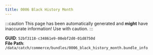 ```yaml
---
title: 0006 Black History Month
---
```


:::caution
This page has been automatically generated and **might** have inaccurate information!
Use with caution.
:::

**GUID**: `52bf3118-c34861e9-08ebf2d0-01d8750d`  
**File Path**: `/data/catch/commerce/bundles/0006_black_history_month.bundle_info`

